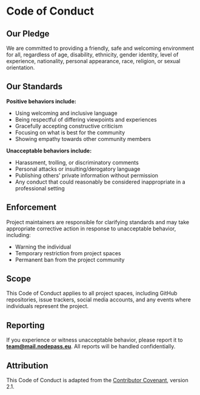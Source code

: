 # Code of Conduct

## Our Pledge

We are committed to providing a friendly, safe and welcoming environment for all, regardless of age, disability, ethnicity, gender identity, level of experience, nationality, personal appearance, race, religion, or sexual orientation.

## Our Standards

**Positive behaviors include:**
* Using welcoming and inclusive language
* Being respectful of differing viewpoints and experiences
* Gracefully accepting constructive criticism
* Focusing on what is best for the community
* Showing empathy towards other community members

**Unacceptable behaviors include:**
* Harassment, trolling, or discriminatory comments
* Personal attacks or insulting/derogatory language
* Publishing others' private information without permission
* Any conduct that could reasonably be considered inappropriate in a professional setting

## Enforcement

Project maintainers are responsible for clarifying standards and may take appropriate corrective action in response to unacceptable behavior, including:

* Warning the individual
* Temporary restriction from project spaces
* Permanent ban from the project community

## Scope

This Code of Conduct applies to all project spaces, including GitHub repositories, issue trackers, social media accounts, and any events where individuals represent the project.

## Reporting

If you experience or witness unacceptable behavior, please report it to **team@mail.nodepass.eu**. All reports will be handled confidentially.

## Attribution

This Code of Conduct is adapted from the [Contributor Covenant](https://www.contributor-covenant.org), version 2.1.
